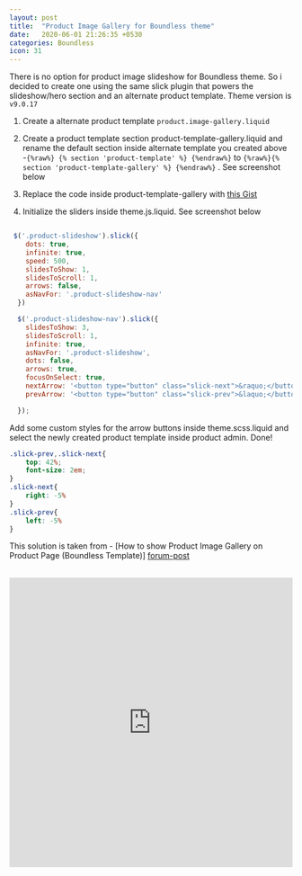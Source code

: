 ```yaml
---
layout: post
title:  "Product Image Gallery for Boundless theme"
date:   2020-06-01 21:26:35 +0530
categories: Boundless 
icon: 31
---
```


There is no option for product image slideshow for Boundless theme. So i decided to create one using the same slick plugin that powers the slideshow/hero section and an alternate product template. Theme version is `v9.0.17`

1. Create a alternate product template `product.image-gallery.liquid `

2. Create a product template section  product-template-gallery.liquid and rename the default section inside alternate template you created above -`{%raw%} {% section 'product-template' %} {%endraw%}`  to `{%raw%}{% section 'product-template-gallery' %} {%endraw%}`  . See screenshot below


3.  Replace the code inside product-template-gallery with [this Gist](https://gist.github.com/lixonic/c05ed4927aaa3ebed72ba3e4c935d95a)

4.  Initialize the sliders inside theme.js.liquid.  See screenshot below

``` javascript

 $('.product-slideshow').slick({
    dots: true,
    infinite: true,
    speed: 500,
    slidesToShow: 1,
    slidesToScroll: 1,
    arrows: false,
    asNavFor: '.product-slideshow-nav'
  })

  $('.product-slideshow-nav').slick({
    slidesToShow: 3,
    slidesToScroll: 1,
    infinite: true,
    asNavFor: '.product-slideshow',
    dots: false,
    arrows: true,
    focusOnSelect: true,
    nextArrow: '<button type="button" class="slick-next">&raquo;</button>',
    prevArrow: '<button type="button" class="slick-prev">&laquo;</button>'

  });

```

Add  some custom styles for the arrow buttons inside theme.scss.liquid and select the newly created product template inside product admin. Done!


``` css
.slick-prev,.slick-next{
    top: 42%;
    font-size: 2em;
}
.slick-next{
    right: -5%
}
.slick-prev{
    left: -5%
}
```
This solution is taken from - [How to show Product Image Gallery on Product Page (Boundless Template)] [forum-post]
 

 <img src="https://api.monosnap.com/file/download?id=5fdo7guQQjrwxIP20JzVJe13yHsLE7" alt="">
<img src="https://api.monosnap.com/file/download?id=wPi93vvuhCqMFJQnKwbqxqdKkZULmb" alt="">
<iframe width="100%" height="515" src="https://monosnap.com/image/O0gpaGs6UNOZ1IhWJpKxnHWBpqeYDR" frameborder="0" controls allowfullscreen></iframe>

[forum-post]: https://community.shopify.com/c/Technical-Q-A/How-to-show-Product-Image-Gallery-on-Product-Page-Boundless/m-p/762783#M26282
